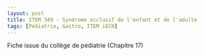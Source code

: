 ```yaml
---
layout: post
title: ITEM 349 - Syndrome occlusif de l'enfant et de l'adulte
tags: [Pédiatrie, Gastro, ITEM iECN]
---
```


Fiche issue du collège de pédiatrie (Chapitre 17)




